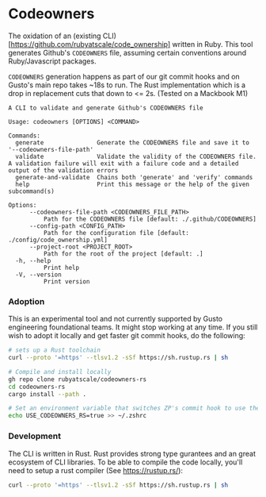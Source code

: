 # Codeowners
The oxidation of an (existing CLI)[https://github.com/rubyatscale/code_ownership] written in Ruby.
This tool generates Github's `CODEOWNERS` file, assuming certain conventions around Ruby/Javascript packages.

`CODEOWNERS` generation happens as part of our git commit hooks and on Gusto's main repo takes ~18s to run. The Rust implementation which is a drop in replacement cuts that down to <= 2s. (Tested on a Mackbook M1)

```
A CLI to validate and generate Github's CODEOWNERS file

Usage: codeowners [OPTIONS] <COMMAND>

Commands:
  generate               Generate the CODEOWNERS file and save it to '--codeowners-file-path'
  validate               Validate the validity of the CODEOWNERS file. A validation failure will exit with a failure code and a detailed output of the validation errors
  generate-and-validate  Chains both 'generate' and 'verify' commands
  help                   Print this message or the help of the given subcommand(s)

Options:
      --codeowners-file-path <CODEOWNERS_FILE_PATH>
          Path for the CODEOWNERS file [default: ./.github/CODEOWNERS]
      --config-path <CONFIG_PATH>
          Path for the configuration file [default: ./config/code_ownership.yml]
      --project-root <PROJECT_ROOT>
          Path for the root of the project [default: .]
  -h, --help
          Print help
  -V, --version
          Print version
```

### Adoption
This is an experimental tool and not currently supported by Gusto engineering foundational teams. It might stop working at any time. If you still wish to adopt it locally and get faster git commit hooks, do the following:
```bash
# sets up a Rust toolchain
curl --proto '=https' --tlsv1.2 -sSf https://sh.rustup.rs | sh

# Compile and install locally
gh repo clone rubyatscale/codeowners-rs
cd codeowners-rs
cargo install --path .

# Set an environment variable that switches ZP's commit hook to use the globally installed binary
echo USE_CODEOWNERS_RS=true >> ~/.zshrc
```



### Development
The CLI is written in Rust. Rust provides strong type gurantees and an great ecosystem of CLI libraries. To be able to compile the code locally, you'll need to setup a rust compiler (See https://rustup.rs/):

```bash
curl --proto '=https' --tlsv1.2 -sSf https://sh.rustup.rs | sh
```
